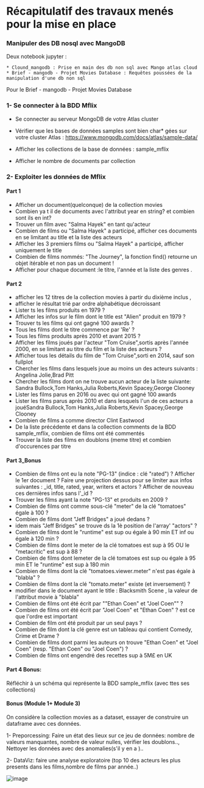 
# Récapitulatif des travaux menés pour la mise en place 



### Manipuler des DB nosql avec MangoDB

Deux notebook jupyter :

	* Clound_mangodb : Prise en main des db non sql avec Mango atlas cloud 
	* Brief - mangodb - Projet Movies Database : Requêtes poussées de la manipulation d'une db non sql
	

Pour le Brief - mangodb - Projet Movies Database

### 1- Se connecter à la BDD Mflix

* Se connecter au serveur MongoDB de votre Atlas cluster

* Vérifier que les bases de données samples sont bien char* gées sur votre cluster Atlas : https://www.mongodb.com/docs/atlas/sample-data/

* Afficher les collections de la base de données : sample_mflix

* Afficher le nombre de documents par collection

### 2- Exploiter les données de Mflix

#### Part 1
* Afficher un document(quelconque) de la collection movies
* Combien ya t il de documents avec l'attribut year en string? et combien sont ils en int?
* Trouver un film avec "Salma Hayek" en tant qu'acteur
* Combien de films ou "Salma Hayek" a participé, afficher ces documents en se limitant au title et la liste des acteurs
* Afficher les 3 premiers films ou "Salma Hayek" a participé, afficher uniquement le title
* Combien de films nommés: "The Journey", la fonction find() retourne un objet itérable et non pas un document !
* Afficher pour chaque document :le titre, l'année et la liste des genres .

#### Part 2
* afficher les 12 titres de la collection movies à partir du dixième inclus ,
* afficher le résultat trié par ordre alphabétique décroissant
* Lister ts les films produits en 1979 ?
* Afficher les infos sur le film dont le title est "Alien" produit en 1979 ?
* Trouver ts les films qui ont gagné 100 awards ?
* Tous les films dont le titre commence par 'Re' ?
* Tous les films produits après 2010 et avant 2015 ?
* Afficher les films joués par l'acteur "Tom Cruise",sortis après l'année 2000, en se limitant au titre du film et la liste des acteurs ?
* Afficher tous les détails du film de "Tom Cruise",sorti en 2014, sauf son fullplot
* Chercher les films dans lesquels joue au moins un des acteurs suivants : Angelina Jolie,Brad Pitt
* Chercher les films dont on ne trouve aucun acteur de la liste suivante: Sandra Bullock,Tom Hanks,Julia Roberts,Kevin Spacey,George Clooney
* Lister les films parus en 2016 ou avec qui ont gagné 100 awards
* Lister les films parus après 2010 et dans lesquels l'un de ces acteurs a jouéSandra Bullock,Tom Hanks,Julia Roberts,Kevin Spacey,George Clooney
* Combien de films a comme director Clint Eastwood
* De la liste précédente et dans la collection comments de la BDD sample_mflix, combien de films ont été commentés
* Trouver la liste des films en doublons (meme titre) et combien d'occurences par titre

#### Part 3_Bonus
* Combien de films ont eu la note "PG-13" (indice : clé "rated") ? Afficher le 1er document ? Faire une projection dessus pour se limiter aux infos suivantes : _id, title, rated, year, writers et actors ? Afficher de nouveau ces dernières infos sans l'_id ?
* Trouver les films ayant la note "PG-13" et produits en 2009 ?
* Combien de films ont comme sous-clé "meter" de la clé "tomatoes" égale à 100 ?
* Combien de films dont "Jeff Bridges" a joué dedans ?
* idem mais "Jeff Bridges" se trouve ds la 1è position de l'array' "actors" ?
* Combien de films dont le "runtime" est sup ou égale à 90 min ET inf ou égale à 120 min ?
* Combien de films dont le meter de la clé tomatoes est sup à 95 OU le "metacritic" est sup à 88 ?
* Combien de films dont lemeter de la clé tomatoes est sup ou égale à 95 min ET le "runtime" est sup à 180 min
* Combien de films dont la clé "tomatoes.viewer.meter" n'est pas égale à "blabla" ?
* Combien de films dont la clé "tomato.meter" existe (et inversement) ?
* modifier dans le document ayant le title : Blacksmith Scene , la valeur de l'attribut movie à "blabla"
* Combien de films ont été écrit par ""Ethan Coen" et "Joel Coen"" ?
* Combien de films ont été écrit par "Joel Coen" et "Ethan Coen" ? est ce que l'ordre est important
* Combien de film ont été produit par un seul pays ?
* Combien de film dont la clé genre est un tableau qui contient Comedy, Crime et Drame ?
* Combien de films dont parmi les auteurs on trouve "Ethan Coen" et "Joel Coen" (resp. "Ethan Coen" ou "Joel Coen") ?
* Combien de films ont engendré des recettes sup à 5M£ en UK


#### Part 4 Bonus:
Réfléchir à un schéma qui représente la BDD sample_mflix (avec ttes ses collections)


#### Bonus (Module 1+ Module 3)
On considère la collection movies as a dataset, essayer de construire un dataframe avec ces données.

1- Preporcessing: Faire un état des lieux sur ce jeu de données: nombre de valeurs manquantes, nombre de valeur nulles, vérifier les doublons.., Nettoyer les données avec des anomalies(s'il y en a )..

2- DataViz: faire une analyse exploratoire (top 10 des acteurs les plus presents dans les films,nombre de films par année..)




![image](https://user-images.githubusercontent.com/45198860/197416778-2fe5b980-8f9c-4e8e-8f90-2b4e2f789b09.png)
